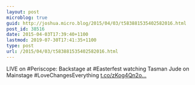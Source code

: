 ```yaml
---
layout: post
microblog: true
guid: http://joshua.micro.blog/2015/04/03/t583881535402582016.html
post_id: 38516
date: 2015-04-03T17:39:40+1100
lastmod: 2019-07-30T17:41:35+1100
type: post
url: /2015/04/03/t583881535402582016.html
---
```

LIVE on #Periscope: Backstage at #Easterfest watching Tasman Jude on Mainstage #LoveChangesEverything [t.co/zKog4Qn2o...](https://t.co/zKog4Qn2oG)
